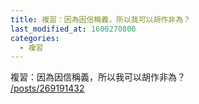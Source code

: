 ```yaml
---
title: 複習：因為因信稱義，所以我可以胡作非為？
last_modified_at: 1600270800
categories:
  - 複習
---
```


<p>複習：因為因信稱義，所以我可以胡作非為？<br>
<a href="/posts/269191432" target="_blank">/posts/269191432</a></p>

<p>&nbsp;</p>

